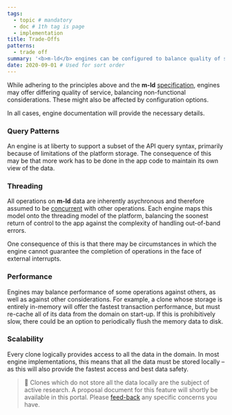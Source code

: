 ```yaml
---
tags:
  - topic # mandatory
  - doc # 1th tag is page
  - implementation
title: Trade-Offs
patterns:
  - trade off
summary: '<b>m-ld</b> engines can be configured to balance quality of service.'
date: 2020-09-01 # Used for sort order
---
```

While adhering to the principles above and the **m-ld**
[specification](https://spec.m-ld.org/), engines may offer differing quality of
service, balancing non-functional considerations. These might also be affected
by configuration options.

In all cases, engine documentation will provide the necessary details.

### Query Patterns
An engine is at liberty to support a subset of the API query syntax, primarily
because of limitations of the platform storage. The consequence of this may be
that more work has to be done in the app code to maintain its own view of the
data.

### Threading
All operations on **m-ld** data are inherently asychronous and therefore assumed
to be [concurrent](/doc/#concurrency) with other operations. Each engine maps
this model onto the threading model of the platform, balancing the soonest
return of control to the app against the complexity of handling out-of-band
errors.

One consequence of this is that there may be circumstances in which the engine
cannot guarantee the completion of operations in the face of external interrupts.

### Performance
Engines may balance performance of some operations against others, as well as
against other considerations. For example, a clone whose storage is entirely
in-memory will offer the fastest transaction performance, but must re-cache all
of its data from the domain on start-up. If this is prohibitively slow, there
could be an option to periodically flush the memory data to disk. 

### Scalability
Every clone logically provides access to all the data in the domain. In most
engine implementations, this means that all the data must be stored locally
– as this will also provide the fastest access and best data safety.

> 🚧 Clones which do not store all the data locally are the subject of active
> research. A proposal document for this feature will shortly be available in
> this portal. Please [feed-back](https://github.com/m-ld/feedback/issues) any
> specific concerns you have.